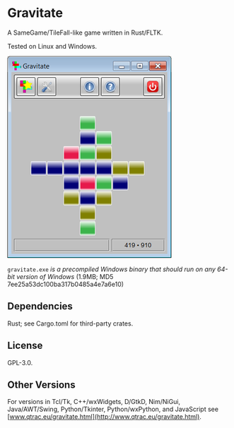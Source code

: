 # Gravitate

A SameGame/TileFall-like game written in Rust/FLTK.

Tested on Linux and Windows.

![Screenshot](screenshot.png)

`gravitate.exe` *is a precompiled Windows binary that should run on any
64-bit version of Windows* (1.9MB; MD5 7ee25a53dc100ba317b0485a4e7a6e10)

## Dependencies

Rust; see Cargo.toml for third-party crates.

## License

GPL-3.0.

## Other Versions

For versions in Tcl/Tk, C++/wxWidgets, D/GtkD, Nim/NiGui, Java/AWT/Swing,
Python/Tkinter, Python/wxPython, and JavaScript see
[www.qtrac.eu/gravitate.html](http://www.qtrac.eu/gravitate.html).

